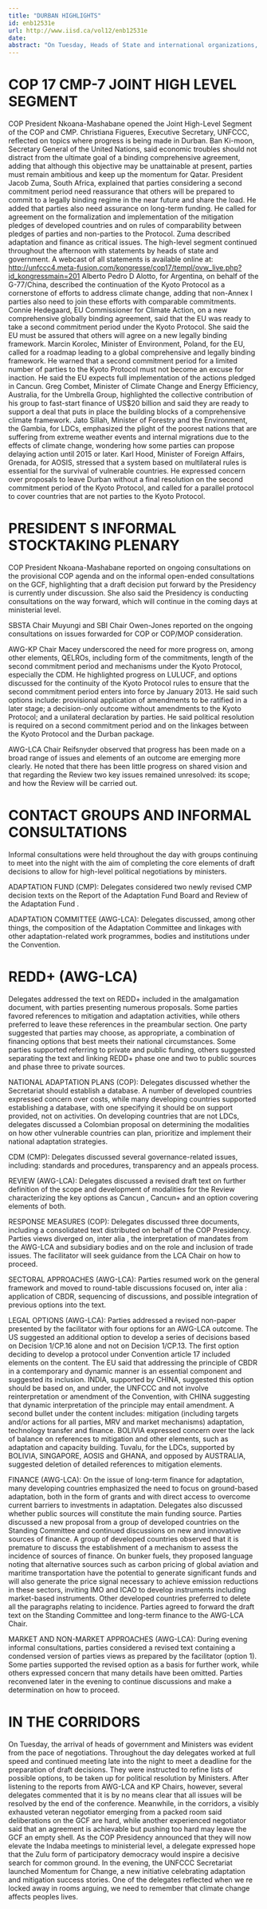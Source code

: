 ```yaml
---
title: "DURBAN HIGHLIGHTS"
id: enb12531e
url: http://www.iisd.ca/vol12/enb12531e
date: 
abstract: "On Tuesday, Heads of State and international organizations, as well as regional group representatives addressed delegates in a High-Level Segment held in the afternoon, while contact groups and informal consultations met throughout the day and into the night on several issues, including the CDM, the Adaptation Fund, LULUCF, REDD+, finance, response measures, legal options, sectoral approaches, market and non-market approaches, adaptation and the Review."
---
```


# COP 17 CMP-7 JOINT HIGH LEVEL SEGMENT

COP President Nkoana-Mashabane opened the Joint High-Level Segment of the COP and CMP. Christiana Figueres, Executive Secretary, UNFCCC, reflected on topics where progress is being made in Durban. Ban Ki-moon, Secretary General of the United Nations, said economic troubles should not distract from the ultimate goal of a binding comprehensive agreement, adding that although this objective may be unattainable at present, parties must remain ambitious and keep up the momentum for Qatar. President Jacob Zuma, South Africa, explained that parties considering a second commitment period need reassurance that others will be prepared to commit to a legally binding regime in the near future and share the load. He added that parties also need assurance on long-term funding. He called for agreement on the formalization and implementation of the mitigation pledges of developed countries and on rules of comparability between pledges of parties and non-parties to the Protocol. Zuma described adaptation and finance as critical issues. The high-level segment continued throughout the afternoon with statements by heads of state and government. A webcast of all statements is available online at: http://unfccc4.meta-fusion.com/kongresse/cop17/templ/ovw_live.php?id_kongressmain=201 Alberto Pedro D Alotto, for Argentina, on behalf of the G-77/China, described the continuation of the Kyoto Protocol as a cornerstone of efforts to address climate change, adding that non-Annex I parties also need to join these efforts with comparable commitments. Connie Hedegaard, EU Commissioner for Climate Action, on a new comprehensive globally binding agreement, said that the EU was ready to take a second commitment period under the Kyoto Protocol. She said the EU must be assured that others will agree on a new legally binding framework. Marcin Korolec, Minister of Environment, Poland, for the EU, called for a roadmap leading to a global comprehensive and legally binding framework. He warned that a second commitment period for a limited number of parties to the Kyoto Protocol must not become an excuse for inaction. He said the EU expects full implementation of the actions pledged in Cancun. Greg Combet, Minister of Climate Change and Energy Efficiency, Australia, for the Umbrella Group, highlighted the collective contribution of his group to fast-start finance of US$20 billion and said they are ready to support a deal that puts in place the building blocks of a comprehensive climate framework. Jato Sillah, Minister of Forestry and the Environment, the Gambia, for LDCs, emphasized the plight of the poorest nations that are suffering from extreme weather events and internal migrations due to the effects of climate change, wondering how some parties can propose delaying action until 2015 or later. Karl Hood, Minister of Foreign Affairs, Grenada, for AOSIS, stressed that a system based on multilateral rules is essential for the survival of vulnerable countries. He expressed concern over proposals to leave Durban without a final resolution on the second commitment period of the Kyoto Protocol, and called for a parallel protocol to cover countries that are not parties to the Kyoto Protocol.

# PRESIDENT S INFORMAL STOCKTAKING PLENARY

COP President Nkoana-Mashabane reported on ongoing consultations on the provisional COP agenda and on the informal open-ended consultations on the GCF, highlighting that a draft decision put forward by the Presidency is currently under discussion. She also said the Presidency is conducting consultations on the way forward, which will continue in the coming days at ministerial level.

SBSTA Chair Muyungi and SBI Chair Owen-Jones reported on the ongoing consultations on issues forwarded for COP or COP/MOP consideration.

AWG-KP Chair Macey underscored the need for more progress on, among other elements, QELROs, including form of the commitments, length of the second commitment period and mechanisms under the Kyoto Protocol, especially the CDM. He highlighted progress on LULUCF, and options discussed for the continuity of the Kyoto Protocol rules to ensure that the second commitment period enters into force by January 2013. He said such options include: provisional application of amendments to be ratified in a later stage; a decision-only outcome without amendments to the Kyoto Protocol; and a unilateral declaration by parties. He said political resolution is required on a second commitment period and on the linkages between the Kyoto Protocol and the Durban package.

AWG-LCA Chair Reifsnyder observed that progress has been made on a broad range of issues and elements of an outcome are emerging more clearly. He noted that there has been little progress on shared vision and that regarding the Review two key issues remained unresolved: its scope; and how the Review will be carried out.

# CONTACT GROUPS AND INFORMAL CONSULTATIONS

Informal consultations were held throughout the day with groups continuing to meet into the night with the aim of completing the core elements of draft decisions to allow for high-level political negotiations by ministers.

ADAPTATION FUND (CMP): Delegates considered two newly revised CMP decision texts on the Report of the Adaptation Fund Board and Review of the Adaptation Fund .

ADAPTATION COMMITTEE (AWG-LCA): Delegates discussed, among other things, the composition of the Adaptation Committee and linkages with other adaptation-related work programmes, bodies and institutions under the Convention.

#     REDD+ (AWG-LCA)

Delegates addressed the text on REDD+ included in the amalgamation document, with parties presenting numerous proposals. Some parties favored references to mitigation and adaptation activities, while others preferred to leave these references in the preambular section. One party suggested that parties may choose, as appropriate, a combination of financing options that best meets their national circumstances. Some parties supported referring to private and public funding, others suggested separating the text and linking REDD+ phase one and two to public sources and phase three to private sources.

NATIONAL ADAPTATION PLANS (COP): Delegates discussed whether the Secretariat should establish a database. A number of developed countries expressed concern over costs, while many developing countries supported establishing a database, with one specifying it should be on support provided, not on activities. On developing countries that are not LDCs, delegates discussed a Colombian proposal on determining the modalities on how other vulnerable countries can plan, prioritize and implement their national adaptation strategies.

CDM (CMP): Delegates discussed several governance-related issues, including: standards and procedures, transparency and an appeals process.

REVIEW (AWG-LCA): Delegates discussed a revised draft text on further definition of the scope and development of modalities for the Review characterizing the key options as Cancun , Cancun+ and an option covering elements of both.

RESPONSE MEASURES (COP): Delegates discussed three documents, including a consolidated text distributed on behalf of the COP Presidency. Parties views diverged on, inter alia , the interpretation of mandates from the AWG-LCA and subsidiary bodies and on the role and inclusion of trade issues. The facilitator will seek guidance from the LCA Chair on how to proceed.

SECTORAL APPROACHES (AWG-LCA): Parties resumed work on the general framework and moved to round-table discussions focused on, inter alia : application of CBDR, sequencing of discussions, and possible integration of previous options into the text.

LEGAL OPTIONS (AWG-LCA): Parties addressed a revised non-paper presented by the facilitator with four options for an AWG-LCA outcome. The US suggested an additional option to develop a series of decisions based on Decision 1/CP.16 alone and not on Decision 1/CP.13. The first option deciding to develop a protocol under Convention article 17 included elements on the content. The EU said that addressing the principle of CBDR in a contemporary and dynamic manner is an essential component and suggested its inclusion. INDIA, supported by CHINA, suggested this option should be based on, and under, the UNFCCC and not involve reinterpretation or amendment of the Convention, with CHINA suggesting that dynamic interpretation of the principle may entail amendment. A second bullet under the content includes: mitigation (including targets and/or actions for all parties, MRV and market mechanisms) adaptation, technology transfer and finance. BOLIVIA expressed concern over the lack of balance on references to mitigation and other elements, such as adaptation and capacity building. Tuvalu, for the LDCs, supported by BOLIVIA, SINGAPORE, AOSIS and GHANA, and opposed by AUSTRALIA, suggested deletion of detailed references to mitigation elements.

FINANCE (AWG-LCA): On the issue of long-term finance for adaptation, many developing countries emphasized the need to focus on ground-based adaptation, both in the form of grants and with direct access to overcome current barriers to investments in adaptation. Delegates also discussed whether public sources will constitute the main funding source. Parties discussed a new proposal from a group of developed countries on the Standing Committee and continued discussions on new and innovative sources of finance. A group of developed countries observed that it is premature to discuss the establishment of a mechanism to assess the incidence of sources of finance. On bunker fuels, they proposed language noting that alternative sources such as carbon pricing of global aviation and maritime transportation have the potential to generate significant funds and will also generate the price signal necessary to achieve emission reductions in these sectors, inviting IMO and ICAO to develop instruments including market-based instruments. Other developed countries preferred to delete all the paragraphs relating to incidence. Parties agreed to forward the draft text on the Standing Committee and long-term finance to the AWG-LCA Chair.

MARKET AND NON-MARKET APPROACHES (AWG-LCA): During evening informal consultations, parties considered a revised text containing a condensed version of parties views as prepared by the facilitator (option 1). Some parties supported the revised option as a basis for further work, while others expressed concern that many details have been omitted. Parties reconvened later in the evening to continue discussions and make a determination on how to proceed.

# IN THE CORRIDORS

On Tuesday, the arrival of heads of government and Ministers was evident from the pace of negotiations. Throughout the day delegates worked at full speed and continued meeting late into the night to meet a deadline for the preparation of draft decisions. They were instructed to refine lists of possible options, to be taken up for political resolution by Ministers. After listening to the reports from AWG-LCA and KP Chairs, however, several delegates commented that it is by no means clear that all issues will be resolved by the end of the conference. Meanwhile, in the corridors, a visibly exhausted veteran negotiator emerging from a packed room said deliberations on the GCF are hard, while another experienced negotiator said that an agreement is achievable but pushing too hard may leave the GCF an empty shell. As the COP Presidency announced that they will now elevate the Indaba meetings to ministerial level, a delegate expressed hope that the Zulu form of participatory democracy would inspire a decisive search for common ground. In the evening, the UNFCCC Secretariat launched Momentum for Change, a new initiative celebrating adaptation and mitigation success stories. One of the delegates reflected when we re locked away in rooms arguing, we need to remember that climate change affects peoples lives.